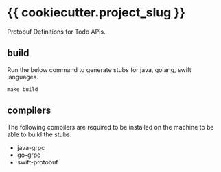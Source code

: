 # {{ cookiecutter.project_slug }}

Protobuf Definitions for Todo APIs.

## build

Run the below command to generate stubs for java, golang, swift languages.

```shell
make build
```

## compilers

The following compilers are required to be installed on the machine to be able to build the stubs.

* java-grpc
* go-grpc
* swift-protobuf
